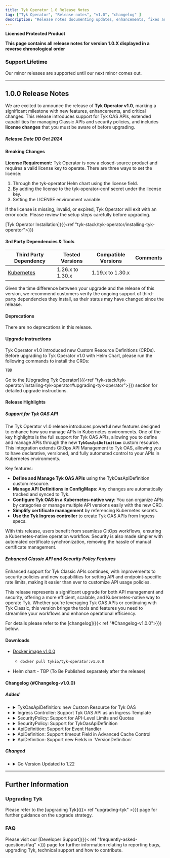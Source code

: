 ```yaml
---
title: Tyk Operator 1.0 Release Notes
tag: ["Tyk Operator", "Release notes", "v1.0", "changelog" ]
description: "Release notes documenting updates, enhancements, fixes and changes for Tyk Operator versions within the 1.0.x series."
---
```

**Licensed Protected Product**

**This page contains all release notes for version 1.0.X displayed in a reverse chronological order**

### Support Lifetime
<!-- Required. replace X.Y with this release and set the correct quarter of the year -->
Our minor releases are supported until our next minor comes out.

---

## 1.0.0 Release Notes

We are excited to announce the release of **Tyk Operator v1.0**, marking a significant milestone with new features, enhancements, and critical changes. This release introduces support for Tyk OAS APIs, extended capabilities for managing Classic APIs and security policies, and includes **license changes** that you must be aware of before upgrading.

##### Release Date DD Oct 2024

#### Breaking Changes
<!-- Required. Use the following statement if there are no breaking changes, or explain if there are -->
<!-- This release has no breaking changes. -->
**License Requirement:** Tyk Operator is now a closed-source product and requires a valid license key to operate. There are three ways to set the license:

1. Through the tyk-operator Helm chart using the license field.
2. By adding the license to the tyk-operator-conf secret under the license key.
3. Setting the LICENSE environment variable.

If the license is missing, invalid, or expired, Tyk Operator will exit with an error code. Please review the setup steps carefully before upgrading.

[Tyk Operator Installation]({{<ref "tyk-stack/tyk-operator/installing-tyk-operator">}})

<!-- The following "Changed error log messages" section is Optional!
Instructions: We should mention ALL changes in our application log messages in the changelog section. In case we made such changes, this section should also be added, to make sure the users don't miss this notice among other changelog lines. -->
<!-- #### Changed error log messages
Important for users who monitor Tyk components using the application logs (i.e. Tyk Gateway log, Tyk Dashboard log, etc.).
We try to avoid making changes to our log messages, especially at error and critical levels. However, sometimes it's necessary. Please find the list of changes made to the application log in this release: -->

<!-- The following "|Planned Breaking Changes" section is optional!
Announce future scheduled breaking changes, e.g. Go version updates, DB driver updates, etc. -->
<!-- #### Planned Breaking Changes -->

<!-- Required. Use this section to announce the following types of dependencies compatible with the release:
#### Dependencies

Version compatibility with other components in the Tyk stack. This takes the form of a compatibility matrix and is only required for Gateway and Portal.

3rd party dependencies and tools -->

<!-- Required. Version compatibility with other components in the Tyk stack. This takes the form of a compatibility matrix and is only required for Gateway and Portal.
##### Compatibility Matrix For Tyk Components
An illustrative example is shown below. -->
<!-- TBP - to be published. Helm chart, MDCB, operator and sync versions are the new versions and as such will be published only a few hours after the main release of 
the dashboard and gateway. We must clarify this at the time of publishing this RN and remove TBP later, once the Helm charts are released 

| Gateway Version | Recommended Compatibility | Backwards Compatibility |
| --------------- | ------------------------- | ----------------------- |
| 5.3 LTS         | Helm v2.2 - TBP           | Helm vX - vY            |
|                 | MDCB v2.5 - TBP           | MDCB v1.7 - v2.4        |
|                 | Operator v1.8 - TBP       | Operator vX - vY        |
|                 | Sync v2.4.1 - TBP         | Sync vX - vY            |
|                 |                           | EDP vX - vY             |
|                 |                           | Pump vX - vY            |
|                 |                           | TIB vX - vY             |
      -->
#### 3rd Party Dependencies & Tools
<!-- Required. Third-party dependencies encompass tools (GoLang, Helm etc.), databases (PostgreSQL, MongoDB etc.) and external software libraries. This section should be a table that presents the third-party dependencies and tools compatible with the release. Compatible is used in the sense of those versions tested with the releases. Such information assists customers considering upgrading to a specific release.

Additionally, a disclaimer statement was added below the table, for customers to check that the third-party dependency they decide to install remains in support.

An example is given below for illustrative purposes only. Tested Versions and Compatible Versions information will require discussion with relevant squads and QA. -->

| Third Party Dependency                                     | Tested Versions        | Compatible Versions    | Comments | 
| ---------------------------------------------------------- | ---------------------- | ---------------------- | -------- | 
| [Kubernetes](https://kubernetes.io)                        | 1.26.x to 1.30.x       | 1.19.x to 1.30.x       |          | 

Given the time difference between your upgrade and the release of this version, we recommend customers verify the ongoing support of third-party dependencies they install, as their status may have changed since the release.

#### Deprecations
<!-- Required. Use the following statement if there are no deprecations, or explain if there are -->
There are no deprecations in this release.

<!-- Optional section!
Used to share and notify users about our plan to deprecate features, configs etc. 
Once you put an item in this section, we must keep this item listed in all the following releases till the deprecation happens. -->
<!-- ##### Future deprecations
-->

#### Upgrade instructions
<!-- Required. For patches release (Z>0) use this:
For users currently on vX.Y.Z, we strongly recommend promptly upgrading to the latest release. If you are working with an older version (lower major), it is advisable to bypass version X.Y.0 and proceed directly to this latest patch release.
<br/>
Go to the [Upgrading Tyk](#upgrading-tyk) section for detailed upgrade Instructions.
-->
Tyk Operator v1.0 introduced new Custom Resource Definitions (CRDs). Before upgrading to Tyk Operator v1.0 with Helm Chart, please run the following commands to install the CRDs:

```bash
TBD
```

Go to the [Upgrading Tyk Operator]({{<ref "tyk-stack/tyk-operator/installing-tyk-operator#upgrading-tyk-operator">}}) section for detailed upgrade instructions.

#### Release Highlights
<!-- Required. Use similar ToV to previous release notes. For example for a patch release:
This release primarily focuses on bug fixes.
For a comprehensive list of changes, please refer to the detailed [changelog]({{< ref "#Changelog-vX.Y.0">}}) below.
-->
##### Support for Tyk OAS API
The Tyk Operator v1.0 release introduces powerful new features designed to enhance how you manage APIs in Kubernetes environments. One of the key highlights is the full support for Tyk OAS APIs, allowing you to define and manage APIs through the new **`TykOasApiDefinition`** custom resource. This integration extends GitOps API Management to Tyk OAS, allowing you to have declarative, versioned, and fully automated control to your APIs in Kubernetes environments.

Key features:

- **Define and Manage Tyk OAS APIs** using the TykOasApiDefinition custom resource.
- **Manage API Definitions in ConfigMaps**: Any changes are automatically tracked and synced to Tyk.
- **Configure Tyk OAS in a Kubernetes-native way**: You can organize APIs by categories or manage multiple API versions easily with the new CRD.
- **Simplify certificate management** by referencing Kubernetes secrets.
- **Use the Tyk Ingress controller** to create Tyk OAS APIs from Ingress specs.

With this release, users benefit from seamless GitOps workflows, ensuring a Kubernetes-native operation workflow. Security is also made simpler with automated certificate synchronization, removing the hassle of manual certificate management.

##### Enhanced Classic API and Security Policy Features
Enhanced support for Tyk Classic APIs continues, with improvements to security policies and new capabilities for setting API and endpoint-specific rate limits, making it easier than ever to customize API usage policies.

This release represents a significant upgrade for both API management and security, offering a more efficient, scalable, and Kubernetes-native way to operate Tyk. Whether you're leveraging Tyk OAS APIs or continuing with Tyk Classic, this version brings the tools and features you need to streamline your workflows and enhance operational efficiency.

For details please refer to the [changelog]({{< ref "#Changelog-v1.0.0">}}) below.

#### Downloads
- [Docker image v1.0.0](https://hub.docker.com/r/tykio/tyk-operator/tags?page=&page_size=&ordering=&name=v1.0.0)
  - ```bash
    docker pull tykio/tyk-operator:v1.0.0
    ```
- Helm chart - TBP (To Be Published separately after the release) <!-- This is the link to the Helm charts links. Please be mindful that this URL is only available a few hours or day/s after we release the main release, so this link needs to be updated in a separate iteration -->
<!-- source code tarball for oss projects -->

#### Changelog {#Changelog-v1.0.0}
<!-- Required. The change log should include the following ordered set of sections below that briefly summarise the features, updates and fixed issues of the release.

Here it is important to explain the benefit of each changelog item. As mentioned by James in a previous Slack message (https://tyktech.slack.com/archives/C044R3ZTN6L/p1686812207060839?thread_ts=1686762128.651249&cid=C044R3ZTN6L):
"...it is important to document the customer impact for the work delivered, so we can share it with prospects/install base. For example:
"New Chart delivers x and y benefit to a and b customer use cases. The business impact for them will be this and that" -->

##### Added
<!-- This section should be a bullet point list of new features. Explain:

- The purpose of the new feature
- How does the new feature benefit users?
- Link to documentation of the new feature
- For OSS - Link to the corresponding issue if possible on GitHub to allow the users to see further info.

Each change log item should be expandable. The first line summarises the changelog entry. It should be then possible to expand this to reveal further details about the changelog item. This is achieved using HTML as shown in the example below. -->
<ul>
<li>
<details>
<summary>TykOasApiDefinition: new Custom Resource for Tyk OAS</summary>

The `TykOasApiDefinition` custom resource allows you to manage Tyk OAS APIs directly within your Kubernetes environment. You can now categorize APIs, manage multiple versions, and simplify SSL certificate management by referencing Kubernetes secrets. This enhancement offers a Kubernetes-native approach to managing Tyk APIs, streamlining operations and reducing the complexity of versioning and certificate handling across different environments.

Learn More: [Create Tyk OAS API] "product-stack/tyk-operator/getting-started/create-an-oas-api"
</details>
</li>
<li>
<details>
<summary>Ingress Controller: Support Tyk OAS API as an Ingress Template</summary>

With this release, you can use the TykOasApiDefinition resource as a template for automatically creating Tyk OAS APIs based on Kubernetes Ingress specs. This simplifies the process of generating APIs by leveraging Ingress controller annotations, reducing manual intervention, and automating API creation workflows for better scalability and operational efficiency.
Learn More: Tyk Ingress Controller.
https://tyk.io/docs/product-stack/tyk-operator/tyk-ingress-controller/
</details>
</li>
<li>
<details>
<summary>SecurityPolicy: Support for API-Level Limits and Quotas</summary>

This release introduces the ability to configure specific rate limits, quotas, and throttling rules at the API level using the `access_rights_array` in the security policy. Each API now has the flexibility to inherit global limit settings or apply custom limits, making it easier to control API usage on a per-API basis. This provides enhanced granularity in managing traffic, ensuring optimal resource allocation and improved performance under heavy loads.

Learn More: Per-API Limit in Security Policy. https://tyk.io/docs/product-stack/tyk-operator/getting-started/security-policy-example/#per-api-limit
</details>
</li>
<li>
<details>
<summary>SecurityPolicy: Support for TykOasApiDefinition</summary>

This update extends the security policy to include TykOasApiDefinition resources within the access_rights_array, allowing you to manage security policies for both Tyk Classic APIs and Tyk OAS APIs. By specifying the API kind, you can now apply rate limits, quotas, and other access controls to Tyk OAS APIs, streamlining security management in mixed environments.
Learn More: TykOasApiDefinition in Security Policy.
https://tyk.io/docs/product-stack/tyk-operator/getting-started/security-policy-example/
</details>
</li>
<li>
<details>
<summary>ApiDefinition: Support for Event Handler</summary>

Tyk Operator now supports event handler integration for ApiDefinition, enabling webhooks to be triggered by specific API events. This allows for real-time, event-driven automation between Tyk and other systems, sending notifications or executing actions as events occur in the API lifecycle. The event_handlers field in the ApiDefinition CRD makes it easy to set up webhook-driven processes for better control and automation across your services.
Learn More: Event Webhook with Tyk Classic.
https://tyk.io/docs/product-stack/tyk-gateway/basic-config-and-security/report-monitor-and-trigger-events/event-webhook-tyk-classic/
</details>
</li>
<li>
<details>
<summary>ApiDefinition: Support timeout Field in Advanced Cache Control</summary>

The advanced cache configuration for ApiDefinition now supports a timeout field, providing greater control over cache behavior. You can define specific cache timeouts for different API paths, allowing for more fine-tuned control over caching strategies. This feature helps optimize API performance, particularly for high-traffic endpoints requiring precise cache management.
```yaml
extended_paths:
  advance_cache_config:
    - path: "/json"    
      method: "GET"
      cache_response_codes: [200, 204]
      timeout: 120
```
</details>
</li>
<li>
<details>
<summary>ApiDefinition: Support new Fields in `VersionDefinition`</summary>

`VersionDefinition` within `ApiDefinition` has been expanded to include additional fields, offering more granular control over API versioning and path management. These new fields allow you to configure version handling more flexibly, enhancing your ability to manage API versions and customize how version data is processed in API paths.
</details>
</li>
</ul>

  
##### Changed
<!-- This should be a bullet-point list of updated features. Explain:

- Why was the update necessary?
- How does the update benefit users?
- Link to documentation of the updated feature
- For OSS - Link to the corresponding issue if possible on GitHub to allow the users to see further info.

Each change log item should be expandable. The first line summarises the changelog entry. It should be then possible to expand this to reveal further details about the changelog item. This is achieved using HTML as shown in the example below. -->
<ul>
<li>
<details>
<summary>Go Version Updated to 1.22</summary>

The underlying Go runtime for Tyk Operator has been updated to version 1.22. This upgrade brings performance improvements, enhanced security, and compatibility with the latest Go libraries, ensuring Tyk Operator remains efficient and secure in production environments.
</details>
</li>
</ul>

<!-- 
##### Fixed
This section should be a bullet point list that describes the issues fixed in the release. For each fixed issue explain:

- What problem the issue caused
- How was the issue fixed
- Link to (new) documentation created as a result of a fix. For example, a new configuration parameter may have been introduced and documented for the fix
- For OSS - Link to the corresponding issue if possible on GitHub to allow the users to see further info.

Each change log item should be expandable. The first line summarises the changelog entry. It should be then possible to expand this to reveal further details about the changelog item. This is achieved using HTML as shown in the example below. 
<ul>
<li>
<details>
<summary>Changelog item summary</summary>

The actual changelog item text should go here. It should be no more than three or four sentences. It should link to a content page for further explanation where applicable. There should be a blank line between the summary tags and this paragraph, otherwise, links will not be rendered.
</details>
</li>
<li>
<details>
<summary>Another changelog item summary</summary>

The actual changelog item text should go here. It should be no more than three or four sentences. It should link to the content page for further explanation where applicable. There should be a blank line between the summary tags and this paragraph, otherwise, links will not be rendered.
</details>
</li>
</ul>-->

<!-- This section should be a bullet point list that should be included when any security fixes have been made in the release, e.g. CVEs. For CVE fixes, consideration needs to be made as follows:
#### Security Fixes
1. Dependency-tracked CVEs - External-tracked CVEs should be included on the release note.
2. Internal scanned CVEs - Refer to the relevant engineering and delivery policy.

For agreed CVE security fixes, provide a link to the corresponding entry on the NIST website. For example:

- Fixed the following CVEs:
    - [CVE-2022-33082](https://nvd.nist.gov/vuln/detail/CVE-2022-33082)
-->


<!-- Required. use 3 hyphens --- between release notes of every patch (minors will be on a separate page) -->
---

<!--
Repeat the release notes section above for every patch here
-->


<!-- The footer of the release notes page. It contains a further information section with details of how to upgrade Tyk,
links to API documentation and FAQs. You can copy it from the previous release. -->
## Further Information

### Upgrading Tyk
Please refer to the [upgrading Tyk]({{< ref "upgrading-tyk" >}}) page for further guidance on the upgrade strategy.

<!-- 
### API Documentation
Required. Update the link to the Gateway "tyk-gateway-api" or dashboard "tyk-dashboard-api" and the Postman collection

If there were changes in any of Tyk’s API docs:

- Have API endpoints been documented in the release note summary and changelog?				
- Has a link to the endpoint documentation being included?
- Has the benefit of the new/updated endpoint been explained in the release highlights and changelog?
- [OpenAPI Document]()
- [Postman Collection](https://www.postman.com/tyk-technologies/workspace/tyk-public-workspace/collection/<collection-id>)

-->

### FAQ
Please visit our [Developer Support]({{< ref "frequently-asked-questions/faq" >}}) page for further information relating to reporting bugs, upgrading Tyk, technical support and how to contribute.

<!-- 
### Miscellaneous (Optional)
For each specific release if there is additional miscellaneous information or announcements that will be helpful to the customer then squads
should add additional sections to their release notes. -->